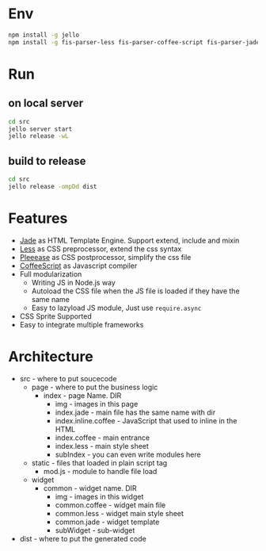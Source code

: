 
# Env

```sh
npm install -g jello
npm install -g fis-parser-less fis-parser-coffee-script fis-parser-jade fis-postprocessor-pleeease fis-prepackager-csswrapper fis-prepackager-ousiri-async-build
```

# Run

## on local server

```sh
cd src
jello server start
jello release -wL
```

## build to release

```sh
cd src
jello release -ompDd dist
```
# Features

- [Jade](http://jade-lang.com/) as HTML Template Engine. Support extend, include and mixin
- [Less](http://lesscss.org/) as CSS preprocessor, extend the css syntax
- [Pleeease](http://pleeease.io/) as CSS postprocessor, simplify the css file
- [CoffeeScript](http://coffeescript.org/) as Javascript compiler
- Full modularization
  - Writing JS in Node.js way
  - Autoload the CSS file when the JS file is loaded if they have the same name
  - Easy to lazyload JS module, Just use `require.async`
- CSS Sprite Supported
- Easy to integrate multiple frameworks

# Architecture
 
 - src - where to put soucecode
	 - page - where to put the business logic
		 - index - page Name. DIR
			 - img - images in this page
			 - index.jade - main file has the same name with dir
			 - index.inline.coffee - JavaScript that used to inline in the HTML
			 - index.coffee - main entrance
			 - index.less - main style sheet
			 - subIndex - you can even write modules here 
	 - static - files that loaded in plain script tag
		 - mod.js - module to handle file load
	 - widget
		 - common - widget name. DIR
			 - img - images in this widget
			 - common.coffee - widget main file
			 - common.less - widget main style sheet
			 - common.jade - widget template
			 - subWidget - sub-widget
 - dist - where to put the generated code


